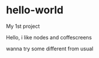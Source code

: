 # hello-world
My 1st project

Hello, i like nodes and coffescreens

wanna try some different from usual
